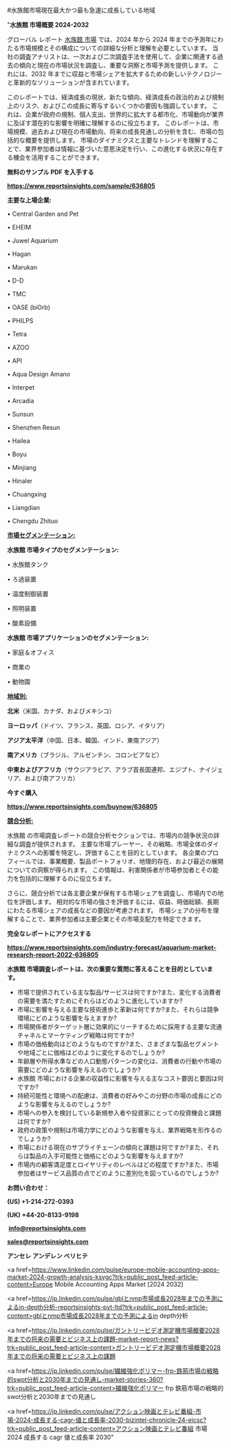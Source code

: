 #水族館市場現在最大かつ最も急速に成長している地域

"<strong>水族館 市場概要 2024-2032</strong>

グローバル レポート <a href=https://www.reportsinsights.com/sample/636805>水族館 市場</a> では、2024 年から 2024 年までの予測年にわたる市場規模とその構成についての詳細な分析と理解を必要としています。 当社の調査アナリストは、一次および二次調査手法を使用して、企業に関連する過去の傾向と現在の市場状況を調査し、重要な洞察と市場予測を提供します。 これには、2032 年までに収益と市場シェアを拡大​​するための新しいテクノロジーと革新的なソリューションが含まれています。

このレポートでは、経済成長の現状、新たな傾向、経済成長の政治的および規制上のリスク、およびこの成長に寄与するいくつかの要因も強調しています。 これは、企業が政府の規制、個人支出、世界的に拡大する都市化、市場動向が業界に及ぼす潜在的な影響を明確に理解するのに役立ちます。 このレポートは、市場規模、過去および現在の市場動向、将来の成長見通しの分析を含む、市場の包括的な概要を提供します。 市場のダイナミクスと主要なトレンドを理解することで、業界参加者は情報に基づいた意思決定を行い、この進化する状況に存在する機会を活用することができます。

<strong><b>無料のサンプル PDF を入手する</b></strong>

<a href=https://www.reportsinsights.com/sample/636805><strong><u>https://www.reportsinsights.com/sample/636805</u></strong></a>

<strong>主要な上場企業:</strong>

• Central Garden and Pet

• EHEIM

• Juwel Aquarium

• Hagan

• Marukan

• D-D

• TMC

• OASE (biOrb)

• PHILPS

• Tetra

• AZOO

• API

• Aqua Design Amano

• Interpet

• Arcadia

• Sunsun

• Shenzhen Resun

• Hailea

• Boyu

• Minjiang

• Hinaler

• Chuangxing

• Liangdian

• Chengdu Zhituo

<strong><u>市場セグメンテーション</u></strong><strong><u>:</u></strong>

<strong>水族館 市場タイプのセグメンテーション:</strong>

• 水族館タンク

• ろ過装置

• 温度制御装置

• 照明装置

• 酸素設備

<strong>水族館 市場アプリケーションのセグメンテーション:</strong>

• 家庭＆オフィス

• 商業の

• 動物園

<strong><u>地域別</u></strong><strong><u>:</u></strong>

<strong>北米</strong>（米国、カナダ、およびメキシコ）

<strong>ヨーロッパ</strong>（ドイツ、フランス、英国、ロシア、イタリア）

<strong>アジア太平洋</strong>（中国、日本、韓国、インド、東南アジア）

<strong>南アメリカ</strong>（ブラジル、アルゼンチン、コロンビアなど）

<strong>中東およびアフリカ</strong>（サウジアラビア、アラブ首長国連邦、エジプト、ナイジェリア、および南アフリカ）

<strong>今すぐ購入</strong>

<a href=https://www.reportsinsights.com/buynow/636805><strong><u>https://www.reportsinsights.com/buynow/636805</u></strong></a>

<strong><u>競合分析:</u></strong>

水族館 の市場調査レポートの競合分析セクションでは、市場内の競争状況の詳細な調査が提供されます。 主要な市場プレーヤー、その戦略、市場全体のダイナミクスへの影響を特定し、評価することを目的としています。 各企業のプロフィールでは、事業概要、製品ポートフォリオ、地理的存在、および最近の展開についての洞察が得られます。 この情報は、利害関係者が市場参加者とその能力を包括的に理解するのに役立ちます。

さらに、競合分析では各主要企業が保有する市場シェアを調査し、市場内での地位を評価します。 相対的な市場の強さを評価するには、収益、時価総額、長期にわたる市場シェアの成長などの要因が考慮されます。 市場シェアの分布を理解することで、業界参加者は主要企業とその市場支配力を特定できます。

<strong>完全なレポートにアクセスする</strong>

<a href=https://www.reportsinsights.com/industry-forecast/aquarium-market-research-report-2022-636805><strong><u><b>https://www.reportsinsights.com/industry-forecast/aquarium-market-research-report-2022-636805</b></u></strong></a>

<strong><b>水族館 市場調査レポートは、次の重要な質問に答えることを目的としています。</b></strong>
<ul>
  <li>市場で提供されている主な製品/サービスは何ですか?また、変化する消費者の需要を満たすためにそれらはどのように進化していますか?</li>
  <li>市場に影響を与える主要な技術進歩と革新は何ですか?また、それらは競争環境にどのような影響を与えますか?</li>
  <li>市場関係者がターゲット層に効果的にリーチするために採用する主要な流通チャネルとマーケティング戦略は何ですか?</li>
  <li>市場の価格動向はどのようなものですか?また、さまざまな製品セグメントや地域ごとに価格はどのように変化するのでしょうか?</li>
  <li>年齢層や所得水準などの人口動態パターンの変化は、消費者の行動や市場の需要にどのような影響を与えるのでしょうか?</li>
  <li>水族館 市場における企業の収益性に影響を与える主なコスト要因と要因は何ですか?</li>
  <li>持続可能性と環境への配慮は、消費者の好みやこの分野の市場の成長にどのような影響を与えるのでしょうか?</li>
  <li>市場への参入を検討している新規参入者や投資家にとっての投資機会と課題は何ですか?</li>
  <li>政府の政策や規制は市場力学にどのような影響を与え、業界戦略を形作るのでしょうか?</li>
  <li>市場における現在のサプライチェーンの傾向と課題は何ですか?また、それらは製品の入手可能性と価格にどのような影響を与えますか?</li>
  <li>市場内の顧客満足度とロイヤリティのレベルはどの程度ですか?また、市場参加者はサービス品質の点でどのように差別化を図っているのでしょうか?</li>
</ul>
<strong>お問い合わせ：</strong>

<strong>(US) +1-214-272-0393</strong>

<strong>(UK) +44-20-8133-9198</strong>

<strong> </strong><a href=info@reportsinsights.com><strong><u>info@reportsinsights.com</u></strong></a>

<a href=sales@reportsinsights.com><strong><u>sales@reportsinsights.com</u></strong></a>

<strong>アンセレ アンデレン ベリヒテ</strong>

<a href=https://www.linkedin.com/pulse/europe-mobile-accounting-apps-market-2024-growth-analysis-ksvgc?trk=public_post_feed-article-content>Europe Mobile Accounting Apps Market [2024 2032]</a>

<a href=https://jp.linkedin.com/pulse/gblとnmp市場成長2028年までの予測によるin-depth分析-reportsinsights-pvt-ltd?trk=public_post_feed-article-content>gblとnmp市場成長2028年までの予測によるin depth分析</a>

<a href=https://jp.linkedin.com/pulse/ガントリービデオ測定機市場概要2028年までの将来の需要とビジネス上の課題-market-report-news?trk=public_post_feed-article-content>ガントリービデオ測定機市場概要2028年までの将来の需要とビジネス上の課題</a>

<a href=https://jp.linkedin.com/pulse/繊維強化ポリマー-frp-鉄筋市場の戦略的swot分析と2030年までの見通し-market-stories-360?trk=public_post_feed-article-content>繊維強化ポリマー frp 鉄筋市場の戦略的swot分析と2030年までの見通し</a>

<a href=https://jp.linkedin.com/pulse/アクション映画とテレビ番組-市場-2024-成長する-cagr-値と成長率-2030-bizintel-chronicle-24-eicsc?trk=public_post_feed-article-content>アクション映画とテレビ番組 市場 2024 成長する cagr 値と成長率 2030</a>"
